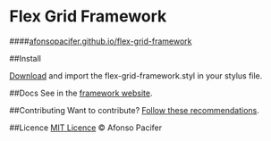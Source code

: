 # Flex Grid Framework #

####[afonsopacifer.github.io/flex-grid-framework]()

##Install

[Download](https://github.com/afonsopacifer/flex-grid-framework/archive/0.1.0.zip) and import the flex-grid-framework.styl in your stylus file.

##Docs
See in the [framework website](afonsopacifer.github.io/flex-grid-framework).

##Contributing
Want to contribute? [Follow these recommendations](contributing.md).

##Licence
[MIT Licence](licence.md) © Afonso Pacifer
